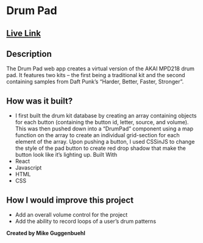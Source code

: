 # Drum Pad
## [Live Link](https://mjguggen.github.io/Drum-Pad/)
## Description
The Drum Pad web app creates a virtual version of the AKAI MPD218 drum pad. It features two kits – the first being a traditional kit and the second containing samples from Daft Punk’s “Harder, Better, Faster, Stronger”. 
## How was it built?
- I first built the drum kit database by creating an array containing objects for each button (containing the button id, letter, source, and volume). This was then pushed down into a “DrumPad” component using a map function on the array to create an individual grid-section for each element of the array. Upon pushing a button, I used CSSinJS to change the style of the pad button to create red drop shadow that make the button look like it’s lighting up. 
Built With
- React
- Javascript
- HTML
- CSS
## How I would improve this project
- Add an overall volume control for the project
- Add the ability to record loops of a user’s drum patterns

**Created by Mike Guggenbuehl**